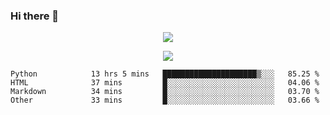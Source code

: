 ### Hi there 👋

<!--
**SuuTTT/SuuTTT** is a ✨ _special_ ✨ repository because its `README.md` (this file) appears on your GitHub profile.

Here are some ideas to get you started:

- 🔭 I’m currently working on ...
- 🌱 I’m currently learning ...
- 👯 I’m looking to collaborate on ...
- 🤔 I’m looking for help with ...
- 💬 Ask me about ...
- 📫 How to reach me: ...
- 😄 Pronouns: ...
- ⚡ Fun fact: ...
-->

<div align='center'>
    <p align='center'>
        <img src='https://github-readme-stats.vercel.app/api?line_height=27&username=SuuTTT&show_icons=true&theme=solarized-light'/>
    </p>
</div>    
<div align='center'>  
    <p align='center'>
        <img src='https://github-readme-stats.vercel.app/api/wakatime?username=SuuTTT&theme=solarized-light'/>
    </p>
    
</div>  

<!--START_SECTION:waka-->

```text
Python            13 hrs 5 mins   █████████████████████▒░░░   85.25 %
HTML              37 mins         █░░░░░░░░░░░░░░░░░░░░░░░░   04.06 %
Markdown          34 mins         █░░░░░░░░░░░░░░░░░░░░░░░░   03.70 %
Other             33 mins         █░░░░░░░░░░░░░░░░░░░░░░░░   03.66 %
```

<!--END_SECTION:waka-->
